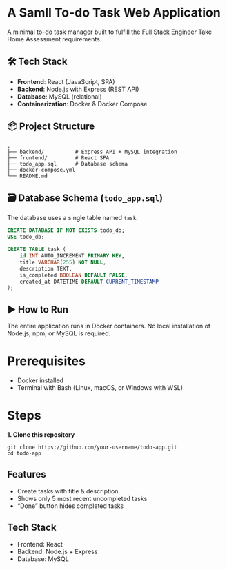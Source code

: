 # A Samll To-do Task Web Application

A minimal to-do task manager built to fulfill the Full Stack Engineer Take Home Assessment requirements.

## 🛠️ Tech Stack

- **Frontend**: React (JavaScript, SPA)
- **Backend**: Node.js with Express (REST API)
- **Database**: MySQL (relational)
- **Containerization**: Docker & Docker Compose

## 📦 Project Structure
```brash
.
├── backend/          # Express API + MySQL integration
├── frontend/         # React SPA
├── todo_app.sql      # Database schema
├── docker-compose.yml 
└── README.md
```

## 🗃️ Database Schema (`todo_app.sql`)

The database uses a single table named `task`:

```sql
CREATE DATABASE IF NOT EXISTS todo_db;
USE todo_db;

CREATE TABLE task (
    id INT AUTO_INCREMENT PRIMARY KEY,
    title VARCHAR(255) NOT NULL,
    description TEXT,
    is_completed BOOLEAN DEFAULT FALSE,
    created_at DATETIME DEFAULT CURRENT_TIMESTAMP
);
```

## ▶️ How to Run

The entire application runs in Docker containers. No local installation of Node.js, npm, or MySQL is required.

# Prerequisites
  - Docker installed
  - Terminal with Bash (Linux, macOS, or Windows with WSL)

# Steps
  **1. Clone this repository**
  ```brash
git clone https://github.com/your-username/todo-app.git
cd todo-app
```

## Features
- Create tasks with title & description
- Shows only 5 most recent uncompleted tasks
- “Done” button hides completed tasks

## Tech Stack
- Frontend: React
- Backend: Node.js + Express
- Database: MySQL
